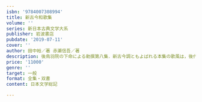 ```yaml
---
isbn: '9784007308994'
title: 新古今和歌集
volume: ''
series: 新日本古典文学大系
publisher: 岩波書店
pubdate: '2019-07-11'
cover: ''
author: 田中裕／著 赤瀬信吾／著
description: 後鳥羽院の下命による勅撰第八集．新古今調ともよばれる本集の歌風は，後代に多大の影を与えた．
price: '11000'
genre: ''
target: 一般
format: 全集・双書
content: 日本文学総記

---
```

